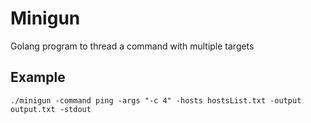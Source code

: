 # Minigun
Golang program to thread a command with multiple targets

## Example
```
./minigun -command ping -args "-c 4" -hosts hostsList.txt -output output.txt -stdout
```
